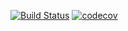 [![Build Status](https://travis-ci.com/echqhq/linear_regression.svg?branch=master)](https://travis-ci.com/echqhq/linear_regression)
[![codecov](https://codecov.io/gh/echqhq/linear_regression/branch/master/graph/badge.svg?token=YK7QWUXBZ0)](https://codecov.io/gh/echqhq/linear_regression)